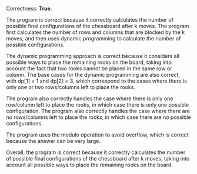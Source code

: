 Correctness: **True**.

The program is correct because it correctly calculates the number of possible final configurations of the chessboard after k moves. The program first calculates the number of rows and columns that are blocked by the k moves, and then uses dynamic programming to calculate the number of possible configurations.

The dynamic programming approach is correct because it considers all possible ways to place the remaining rooks on the board, taking into account the fact that two rooks cannot be placed in the same row or column. The base cases for the dynamic programming are also correct, with dp[1] = 1 and dp[2] = 3, which correspond to the cases where there is only one or two rows/columns left to place the rooks.

The program also correctly handles the case where there is only one row/column left to place the rooks, in which case there is only one possible configuration. The program also correctly handles the case where there are no rows/columns left to place the rooks, in which case there are no possible configurations.

The program uses the modulo operation to avoid overflow, which is correct because the answer can be very large.

Overall, the program is correct because it correctly calculates the number of possible final configurations of the chessboard after k moves, taking into account all possible ways to place the remaining rooks on the board.